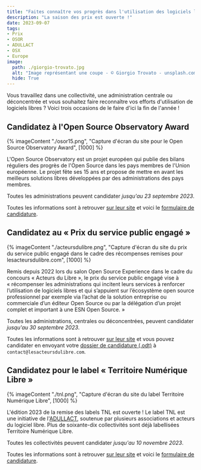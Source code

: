 ```yaml
---
title: "Faites connaître vos progrès dans l'utilisation des logiciels libres !"
description: "La saison des prix est ouverte !"
date: 2023-09-07
tags: 
- Prix
- OSOR
- ADULLACT
- OSX
- Europe
image:
  path: ./giorgio-trovato.jpg
  alt: "Image représentant une coupe - © Giorgio Trovato - unsplash.com/fr/photos/_XTY6lD8jgM"
  hide: True
---
```


Vous travaillez dans une collectivité, une administration centrale ou déconcentrée et vous souhaitez faire reconnaître vos efforts d'utilisation de logiciels libres ?  Voici trois occasions de le faire d'ici la fin de l'année !

## Candidatez à l'Open Source Observatory Award

{% imageContent "./osor15.png", "Capture d'écran du site pour le Open Source Observatory Award", [1000] %}

L'Open Source Observatory est un projet européen qui publie des bilans réguliers des progrès de l'Open Source dans les pays membres de l'Union européenne.  Le projet fête ses 15 ans et propose de mettre en avant les meilleurs solutions libres développées par des administrations des pays membres.

Toutes les administrations peuvent candidater *jusqu'au 23 septembre 2023*.

Toutes les informations sont à retrouver [sur leur site](https://joinup.ec.europa.eu/collection/open-source-observatory-osor/osor-awards-2023) et voici le [formulaire de candidature](https://ec.europa.eu/eusurvey/runner/OSORawards2023).

## Candidatez au « Prix du service public engagé »

{% imageContent "./acteursdulibre.png", "Capture d'écran du site du prix du service public engagé dans le cadre des récompenses remises pour lesacteursdulibre.com", [1000] %}

Remis depuis 2022 lors du salon Open Source Experience dans le cadre du concours « Acteurs du Libre », le prix du service public engagé vise à « récompenser les administrations qui incitent leurs services à renforcer l’utilisation de logiciels libres et qui s’appuient sur l’écosystème open source professionnel par exemple via l’achat de la solution entreprise ou commerciale d’un éditeur Open Source ou par la délégation d’un projet complet et important à une ESN Open Source. »

Toutes les administrations, centrales ou déconcentrées, peuvent candidater *jusqu'au 30 septembre 2023*.

Toutes les informations sont à retrouver [sur leur site](https://lesacteursdulibre.com/portfolio/prix-du-service-public-engage/) et vous pouvez candidater en envoyant votre [dossier de candidature (.odt)](https://lesacteursdulibre.com/wp-content/uploads/2023/06/DOSSIER-PARTICIPATION-ActeursDuLibre2023-V4.odt) à `contact@lesacteursdulibre.com`.

## Candidatez pour le label « Territoire Numérique Libre »

{% imageContent "./tnl.png", "Capture d'écran du site du label Territoire Numérique Libre", [1000] %}

L'édition 2023 de la remise des labels TNL est ouverte !  Le label TNL est une initiative de l'[ADULLACT](https://adullact.org), soutenue par plusieurs associations et acteurs du logiciel libre. Plus de soixante-dix collectivités sont déjà labellisées Territoire Numérique Libre. 

Toutes les collectivités peuvent candidater *jusqu'au 10 novembre 2023*.

Toutes les informations sont à retrouver [sur leur site](https://territoire-numerique-libre.org/edition-2023/) et voici le [formulaire de candidature](https://demarches.adullact.org/commencer/territoire-numerique-libre-2023).
